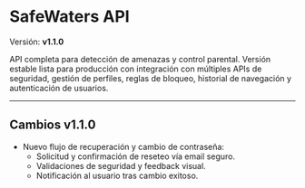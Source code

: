 # SafeWaters API

Versión: **v1.1.0**

API completa para detección de amenazas y control parental. Versión estable lista para producción con integración con múltiples APIs de seguridad, gestión de perfiles, reglas de bloqueo, historial de navegación y autenticación de usuarios.

---

## Cambios v1.1.0
- Nuevo flujo de recuperación y cambio de contraseña:
  - Solicitud y confirmación de reseteo vía email seguro.
  - Validaciones de seguridad y feedback visual.
  - Notificación al usuario tras cambio exitoso.
